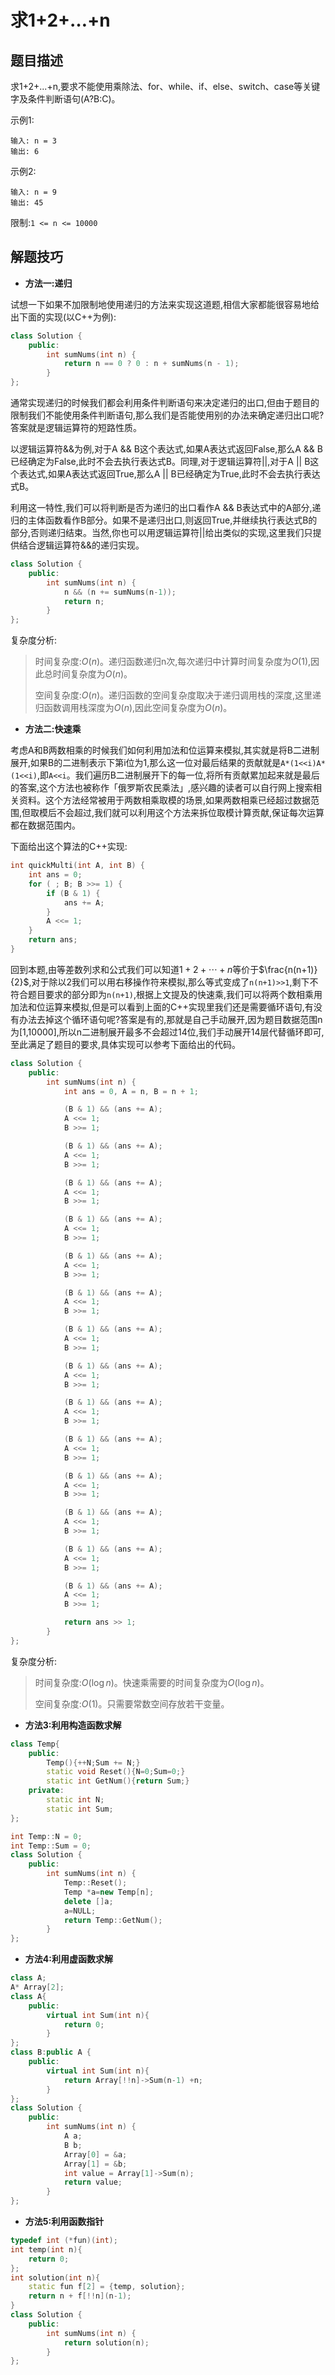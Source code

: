 # 求1+2+…+n
## 题目描述

求1+2+...+n,要求不能使用乘除法、for、while、if、else、switch、case等关键字及条件判断语句(A?B:C)。

示例1:

```
输入: n = 3
输出: 6
```

示例2:

```
输入: n = 9
输出: 45
```

限制:`1 <= n <= 10000`

## 解题技巧

* **方法一:递归**


试想一下如果不加限制地使用递归的方法来实现这道题,相信大家都能很容易地给出下面的实现(以C++为例):

```c++
class Solution {
    public:
        int sumNums(int n) {
            return n == 0 ? 0 : n + sumNums(n - 1);
        }
};
```

通常实现递归的时候我们都会利用条件判断语句来决定递归的出口,但由于题目的限制我们不能使用条件判断语句,那么我们是否能使用别的办法来确定递归出口呢?答案就是逻辑运算符的短路性质。

以逻辑运算符&&为例,对于A && B这个表达式,如果A表达式返回False,那么A && B已经确定为False,此时不会去执行表达式B。同理,对于逻辑运算符||,对于A || B这个表达式,如果A表达式返回True,那么A || B已经确定为True,此时不会去执行表达式B。

利用这一特性,我们可以将判断是否为递归的出口看作A && B表达式中的A部分,递归的主体函数看作B部分。如果不是递归出口,则返回True,并继续执行表达式B的部分,否则递归结束。当然,你也可以用逻辑运算符||给出类似的实现,这里我们只提供结合逻辑运算符&&的递归实现。

```c++
class Solution {
    public:
        int sumNums(int n) {
            n && (n += sumNums(n-1));
            return n;
        }
};
```

复杂度分析:

> 时间复杂度:$O(n)$。递归函数递归n次,每次递归中计算时间复杂度为$O(1)$,因此总时间复杂度为$O(n)$。
> 
> 空间复杂度:$O(n)$。递归函数的空间复杂度取决于递归调用栈的深度,这里递归函数调用栈深度为$O(n)$,因此空间复杂度为$O(n)$。

* **方法二:快速乘**

考虑A和B两数相乘的时候我们如何利用加法和位运算来模拟,其实就是将B二进制展开,如果B的二进制表示下第i位为1,那么这一位对最后结果的贡献就是`A*(1<<i)A*(1<<i)`,即`A<<i`。我们遍历B二进制展开下的每一位,将所有贡献累加起来就是最后的答案,这个方法也被称作「俄罗斯农民乘法」,感兴趣的读者可以自行网上搜索相关资料。这个方法经常被用于两数相乘取模的场景,如果两数相乘已经超过数据范围,但取模后不会超过,我们就可以利用这个方法来拆位取模计算贡献,保证每次运算都在数据范围内。

下面给出这个算法的C++实现:

```c++
int quickMulti(int A, int B) {
    int ans = 0;
    for ( ; B; B >>= 1) {
        if (B & 1) {
            ans += A;
        }
        A <<= 1;
    }
    return ans;
}
```

回到本题,由等差数列求和公式我们可以知道$1+2+\cdots+n$等价于$\frac{n(n+1)}{2}$,对于除以2我们可以用右移操作符来模拟,那么等式变成了`n(n+1)>>1`,剩下不符合题目要求的部分即为`n(n+1)`,根据上文提及的快速乘,我们可以将两个数相乘用加法和位运算来模拟,但是可以看到上面的C++实现里我们还是需要循环语句,有没有办法去掉这个循环语句呢?答案是有的,那就是自己手动展开,因为题目数据范围n为[1,10000],所以n二进制展开最多不会超过14位,我们手动展开14层代替循环即可,至此满足了题目的要求,具体实现可以参考下面给出的代码。

```c++
class Solution {
    public:
        int sumNums(int n) {
            int ans = 0, A = n, B = n + 1;

            (B & 1) && (ans += A);
            A <<= 1;
            B >>= 1;

            (B & 1) && (ans += A);
            A <<= 1;
            B >>= 1;

            (B & 1) && (ans += A);
            A <<= 1;
            B >>= 1;

            (B & 1) && (ans += A);
            A <<= 1;
            B >>= 1;

            (B & 1) && (ans += A);
            A <<= 1;
            B >>= 1;

            (B & 1) && (ans += A);
            A <<= 1;
            B >>= 1;

            (B & 1) && (ans += A);
            A <<= 1;
            B >>= 1;

            (B & 1) && (ans += A);
            A <<= 1;
            B >>= 1;

            (B & 1) && (ans += A);
            A <<= 1;
            B >>= 1;

            (B & 1) && (ans += A);
            A <<= 1;
            B >>= 1;

            (B & 1) && (ans += A);
            A <<= 1;
            B >>= 1;

            (B & 1) && (ans += A);
            A <<= 1;
            B >>= 1;

            (B & 1) && (ans += A);
            A <<= 1;
            B >>= 1;

            (B & 1) && (ans += A);
            A <<= 1;
            B >>= 1;

            return ans >> 1;
        }
};
```

复杂度分析:

> 时间复杂度:$O(\log n)$。快速乘需要的时间复杂度为$O(\log n)$。
> 
> 空间复杂度:$O(1)$。只需要常数空间存放若干变量。

* **方法3:利用构造函数求解**

```c++
class Temp{
    public:
        Temp(){++N;Sum += N;}
        static void Reset(){N=0;Sum=0;}
        static int GetNum(){return Sum;}
    private:
        static int N;
        static int Sum;
};

int Temp::N = 0;
int Temp::Sum = 0;
class Solution {
    public:
        int sumNums(int n) {
            Temp::Reset();
            Temp *a=new Temp[n];
            delete []a;
            a=NULL;
            return Temp::GetNum();
        }
};
```

* **方法4:利用虚函数求解**

```c++
class A;
A* Array[2];
class A{
    public:
        virtual int Sum(int n){
            return 0;
        }
};
class B:public A {
    public:
        virtual int Sum(int n){
            return Array[!!n]->Sum(n-1) +n;
        }
};
class Solution {
    public:
        int sumNums(int n) {
            A a;
            B b;
            Array[0] = &a;
            Array[1] = &b;
            int value = Array[1]->Sum(n);
            return value;
        }
};
```

* **方法5:利用函数指针**

```c++
typedef int (*fun)(int);
int temp(int n){
    return 0;
};
int solution(int n){
    static fun f[2] = {temp, solution};
    return n + f[!!n](n-1);
}
class Solution {
    public:
        int sumNums(int n) {
            return solution(n);
        }
};
```

